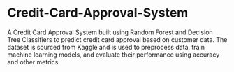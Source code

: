# Credit-Card-Approval-System
A Credit Card Approval System built using Random Forest and Decision Tree Classifiers to predict credit card approval based on customer data. The dataset is sourced from Kaggle and is used to preprocess data, train machine learning models, and evaluate their performance using accuracy and other metrics.
